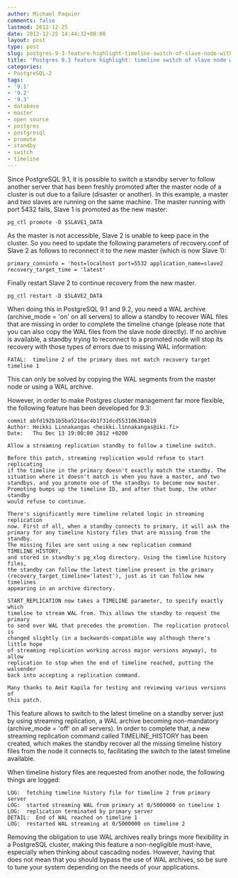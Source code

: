 ```yaml
---
author: Michael Paquier
comments: false
lastmod: 2012-12-25
date: 2012-12-25 14:44:32+00:00
layout: post
type: post
slug: postgres-9-3-feature-highlight-timeline-switch-of-slave-node-without-archives
title: 'Postgres 9.3 feature highlight: timeline switch of slave node without archives'
categories:
- PostgreSQL-2
tags:
- '9.1'
- '9.2'
- '9.3'
- database
- master
- open source
- postgres
- postgresql
- promote
- standby
- switch
- timeline
---
```


Since PostgreSQL 9.1, it is possible to switch a standby server to follow another server that has been freshly promoted after the master node of a cluster is out due to a failure (disaster or another). In this example, a master and two slaves are running on the same machine. The master running with port 5432 fails, Slave 1 is promoted as the new master:

    pg_ctl promote -D $SLAVE1_DATA

As the master is not accessible, Slave 2 is unable to keep pace in the cluster. So you need to update the following parameters of recovery.conf of Slave 2 as follows to reconnect it to the new master (which is now Slave 1):

    primary_conninfo = 'host=localhost port=5532 application_name=slave2
    recovery_target_time = 'latest'

Finally restart Slave 2 to continue recovery from the new master.

    pg_ctl restart -D $SLAVE2_DATA

When doing this in PostgreSQL 9.1 and 9.2, you need a WAL archive (archive\_mode = 'on' on all servers) to allow a standby to recover WAL files that are missing in order to complete the timeline change (please note that you can also copy the WAL files from the slave node directly). If no archive is available, a standby trying to reconnect to a promoted node will stop its recovery with those types of errors due to missing WAL information:

    FATAL:  timeline 2 of the primary does not match recovery target timeline 1

This can only be solved by copying the WAL segments from the master node or using a WAL archive.

However, in order to make Postgres cluster management far more flexible, the following feature has been developed for 9.3:

    commit abfd192b1b5ba5216ac4b1f31dcd553106304b19
    Author: Heikki Linnakangas <heikki.linnakangas@iki.fi>
    Date:   Thu Dec 13 19:00:00 2012 +0200

    Allow a streaming replication standby to follow a timeline switch.

    Before this patch, streaming replication would refuse to start replicating
    if the timeline in the primary doesn't exactly match the standby. The
    situation where it doesn't match is when you have a master, and two
    standbys, and you promote one of the standbys to become new master.
    Promoting bumps up the timeline ID, and after that bump, the other standby
    would refuse to continue.

    There's significantly more timeline related logic in streaming replication
    now. First of all, when a standby connects to primary, it will ask the
    primary for any timeline history files that are missing from the standby.
    The missing files are sent using a new replication command TIMELINE_HISTORY,
    and stored in standby's pg_xlog directory. Using the timeline history files,
    the standby can follow the latest timeline present in the primary
    (recovery_target_timeline='latest'), just as it can follow new timelines
    appearing in an archive directory.

    START_REPLICATION now takes a TIMELINE parameter, to specify exactly which
    timeline to stream WAL from. This allows the standby to request the primary
    to send over WAL that precedes the promotion. The replication protocol is
    changed slightly (in a backwards-compatible way although there's little hope
    of streaming replication working across major versions anyway), to allow
    replication to stop when the end of timeline reached, putting the walsender
    back into accepting a replication command.

    Many thanks to Amit Kapila for testing and reviewing various versions of
    this patch.

This feature allows to switch to the latest timeline on a standby server just by using streaming replication, a WAL archive becoming non-mandatory (archive\_mode = 'off' on all servers). In order to complete that, a new streaming replication command called TIMELINE\_HISTORY has been created, which makes the standby recover all the missing timeline history files from the node it connects to, facilitating the switch to the latest timeline available.

When timeline history files are requested from another node, the following things are logged:

    LOG:  fetching timeline history file for timeline 2 from primary server
    LOG:  started streaming WAL from primary at 0/5000000 on timeline 1
    LOG:  replication terminated by primary server
    DETAIL:  End of WAL reached on timeline 1
    LOG:  restarted WAL streaming at 0/5000000 on timeline 2

Removing the obligation to use WAL archives really brings more flexibility in a PostgreSQL cluster, making this feature a non-negligible must-have, especially when thinking about cascading nodes. However, having that does not mean that you should bypass the use of WAL archives, so be sure to tune your system depending on the needs of your applications.
